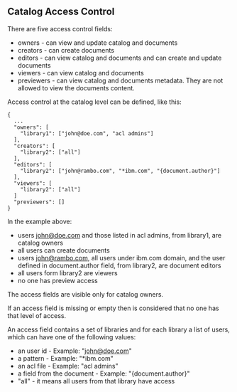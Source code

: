## Catalog Access Control


There are five access control fields:
- owners - can view and update catalog and documents
- creators - can create documents
- editors - can view catalog and documents and can create and update documents
- viewers - can view catalog and documents
- previewers - can view catalog and documents metadata. They are not allowed to view the documents content.


Access control at the catalog level can be defined, like this:

```
{
  ...
  "owners": [
    "library1": ["john@doe.com", "acl admins"]
  ],
  "creators": [
    "library2": ["all"]
  ],
  "editors": [
    "library2": ["john@rambo.com", "*ibm.com", "{document.author}"]
  ],
  "viewers": [
    "library2": ["all"]
  ]
  "previewers": []
}
```

In the example above:
- users john@doe.com and those listed in acl admins, from library1, are catalog owners
- all users can create documents
- users john@rambo.com, all users under ibm.com domain, and the user defined in document.author field, from library2, are document editors
- all users form library2 are viewers
- no one has preview access

The access fields are visible only for catalog owners.

If an access field is missing or empty then is considered that no one has that level of access.

An access field contains a set of libraries and for each library a list of users, which can have one of the following values:
- an user id - Example: "john@doe.com"
- a pattern - Example: "*ibm.com"
- an acl file - Example: "acl admins"
- a field from the document - Example: "{document.author}"
- "all" - it means all users from that library have access

